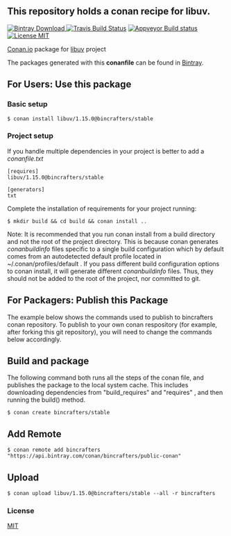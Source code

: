 ## This repository holds a conan recipe for libuv.

[![Bintray Download](https://api.bintray.com/packages/bincrafters/public-conan/libwesockets%3Abincrafters/images/download.svg?version=1.15.0%3Astable) ](https://bintray.com/bincrafters/public-conan/libwesockets%3Abincrafters/1.15.0%3Astable/link)
[![Travis Build Status](https://travis-ci.org/bincrafters/conan-libuv.svg?branch=stable%2F1.15.0)](https://travis-ci.org/bincrafters/conan-libuv)
[![Appveyor Build status](https://ci.appveyor.com/api/projects/status/g8ni02142dt3uo2b?svg=true)](https://ci.appveyor.com/project/BinCrafters/conan-libuv)
[![License MIT](https://img.shields.io/badge/license-MIT-blue.svg)](https://shields.io/)

[Conan.io](https://conan.io) package for [libuv](https://github.com/libuv/libuv) project

The packages generated with this **conanfile** can be found in [Bintray](https://bintray.com/bincrafters/public-conan/libuv%3Abincrafters).

## For Users: Use this package

### Basic setup

    $ conan install libuv/1.15.0@bincrafters/stable

### Project setup

If you handle multiple dependencies in your project is better to add a *conanfile.txt*

    [requires]
    libuv/1.15.0@bincrafters/stable

    [generators]
    txt

Complete the installation of requirements for your project running:

    $ mkdir build && cd build && conan install ..

Note: It is recommended that you run conan install from a build directory and not the root of the project directory.  This is because conan generates *conanbuildinfo* files specific to a single build configuration which by default comes from an autodetected default profile located in ~/.conan/profiles/default .  If you pass different build configuration options to conan install, it will generate different *conanbuildinfo* files.  Thus, they should not be added to the root of the project, nor committed to git.

## For Packagers: Publish this Package

The example below shows the commands used to publish to bincrafters conan repository. To publish to your own conan respository (for example, after forking this git repository), you will need to change the commands below accordingly.

## Build and package

The following command both runs all the steps of the conan file, and publishes the package to the local system cache.  This includes downloading dependencies from "build_requires" and "requires" , and then running the build() method.

    $ conan create bincrafters/stable

## Add Remote

	$ conan remote add bincrafters "https://api.bintray.com/conan/bincrafters/public-conan"

## Upload

    $ conan upload libuv/1.15.0@bincrafters/stable --all -r bincrafters

### License
[MIT](https://github.com/libuv/libuv/blob/master/LICENSE)
